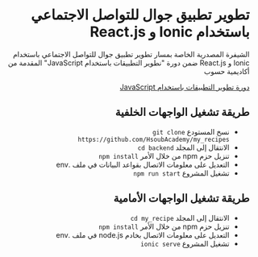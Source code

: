 <div dir="rtl">
<h1> تطوير تطبيق جوال للتواصل الاجتماعي باستخدام Ionic و React.js </h1>
<p>الشيفرة المصدرية الخاصة بمسار تطوير تطبيق جوال للتواصل الاجتماعي باستخدام Ionic و React.js ضمن دورة "نطوير التطبيقات باستخدام JavaScript" المقدمة من أكاديمية حسوب   </p>

<div>
<a href="https://academy.hsoub.com/learn/javascript-application-development/">دورة تطوير التطبيقات باستخدام JavaScript</a>
</div>

<h2> طريقة تشغيل الواجهات الخلفية </h2>
<ul>
  <li>نسخ المستودع <code>git clone https://github.com/HsoubAcademy/my_recipes</code></li>
  <li>الانتقال إلى المجلد <code>cd backend</code></li>
  <li>تنزيل حزم npm من خلال الأمر <code>npm install</code></li>
  <li>التعديل على معلومات الاتصال بقواعد البيانات في ملف .env</li>
  <li>تشغيل المشروع <code>npm run start</code></li>
</ul>

<h2> طريقة تشغيل الواجهات الأمامية </h2>
<ul>
  <li>الانتقال إلى المجلد <code>cd my_recipe</code></li>
  <li>تنزيل حزم npm من خلال الأمر <code>npm install</code></li>
  <li>التعديل على معلومات الاتصال بخادم node.js في ملف .env</li>
  <li>تشغيل المشروع <code>ionic serve</code></li>
</ul>
</div>


